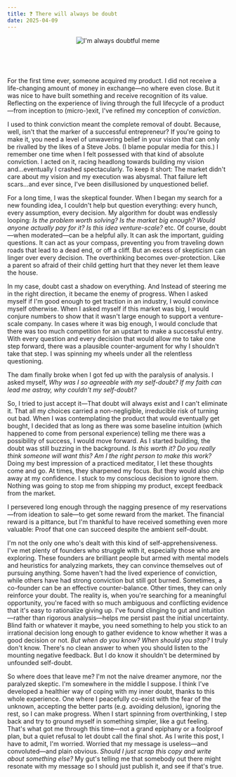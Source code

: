 ```yaml
---
title: ❓ There will always be doubt
date: 2025-04-09
---
```


<div style="display: flex; justify-content: center;">
  <img src="/images/im_always_doubtful_meme.png" alt="I'm always doubtful meme" style="max-width: 100%; max-height: 400px; margin-bottom: 60px;" />
</div>

For the first time ever, someone acquired my product. I did not receive a life-changing amount of money in exchange—no where even close. But it was nice to have built something and receive recognition of its value. Reflecting on the experience of living through the full lifecycle of a product—from inception to (micro-)exit, I've refined my conception of *conviction*.

I used to think conviction meant the complete removal of doubt. Because, well, isn't that the marker of a successful entrepreneur? If you're going to make it, you need a level of unwavering belief in your vision that can only be rivalled by the likes of a Steve Jobs. (I blame popular media for this.) I remember one time when I felt possessed with that kind of absolute conviction. I acted on it, racing headlong towards building my vision and...eventually I crashed spectacularly. To keep it short: The market didn't care about my vision and my execution was abysmal. That failure left scars...and ever since, I've been disillusioned by unquestioned belief.

For a long time, I was the skeptical founder. When I began my search for a new founding idea, I couldn't help but question everything: every hunch, every assumption, every decision. My algorithm for doubt was endlessly looping: *Is the problem worth solving? Is the market big enough? Would anyone actually pay for it? Is this idea venture-scale?* etc. Of course, doubt—when moderated—can be a helpful ally. It can ask the important, guiding questions. It can act as your compass, preventing you from traveling down roads that lead to a dead end, or off a cliff. But an excess of skepticism can linger over every decision. The overthinking becomes over-protection. Like a parent so afraid of their child getting hurt that they never let them leave the house.

In my case, doubt cast a shadow on everything. And Instead of steering me in the right direction, it became the enemy of progress. When I asked myself if I'm good enough to get traction in an industry, I would convince myself otherwise. When I asked myself if this market was big, I would conjure numbers to show that it wasn't large enough to support a venture-scale company. In cases where it was big enough, I would conclude that there was too much competition for an upstart to make a successful entry. With every question and every decision that would allow me to take one step forward, there was a plausible counter-argument for why I shouldn't take that step. I was spinning my wheels under all the relentless questioning.

The dam finally broke when I got fed up with the paralysis of analysis. I asked myself, *Why was I so agreeable with my self-doubt? If my faith can lead me astray, why couldn't my self-doubt?*

So, I tried to just accept it—That doubt will always exist and I can't eliminate it. That all my choices carried a non-negligible, irreducible risk of turning out bad. When I was contemplating the product that would eventually get bought, I decided that as long as there was some baseline intuition (which happened to come from personal experience) telling me there was a possibility of success, I would move forward. As I started building, the doubt was still buzzing in the background. *Is this worth it? Do you really think someone will want this? Am I the right person to make this work?* Doing my best impression of a practiced meditator, I let these thoughts come and go. At times, they sharpened my focus. But they would also chip away at my confidence. I stuck to my conscious decision to ignore them. Nothing was going to stop me from shipping my product, except feedback from the market.

I persevered long enough through the nagging presence of my reservations—from ideation to sale—to get some reward from the market. The financial reward is a pittance, but I'm thankful to have received something even more valuable: Proof that one can succeed despite the ambient self-doubt.

I'm not the only one who's dealt with this kind of self-apprehensiveness. I've met plenty of founders who struggle with it, especially those who are exploring. These founders are brilliant people but armed with mental models and heuristics for analyzing markets, they can convince themselves out of pursuing anything. Some haven't had the lived experience of conviction, while others have had strong conviction but still got burned. Sometimes, a co-founder can be an effective counter-balance. Other times, they can only reinforce your doubt. The reality is, when you're searching for a meaningful opportunity, you're faced with so much ambiguous and conflicting evidence that it's easy to rationalize giving up. I've found clinging to gut and intuition—rather than rigorous analysis—helps me persist past the initial uncertainty. Blind faith or whatever it maybe, you need something to help you stick to an irrational decision long enough to gather evidence to know whether it was a good decision or not. *But when do you know? When should you stop?* I truly don't know. There's no clean answer to when you should listen to the mounting negative feedback. But I do know it shouldn't be determined by unfounded self-doubt.

So where does that leave me? I'm not the naive dreamer anymore, nor the paralyzed skeptic. I'm somewhere in the middle I suppose. I think I've developed a healthier way of coping with my inner doubt, thanks to this whole experience. One where I peacefully co-exist with the fear of the unknown, accepting the better parts (e.g. avoiding delusion), ignoring the rest, so I can make progress. When I start spinning from overthinking, I step back and try to ground myself in something simpler, like a gut feeling. That's what got me through this time—not a grand epiphany or a foolproof plan, but a quiet refusal to let doubt call the final shot. As I write this post, I have to admit, I'm worried. Worried that my message is useless—and convoluted—and plain obvious. *Should I just scrap this copy and write about something else?* My gut's telling me that somebody out there might resonate with my message so I should just publish it, and see if that's true.
